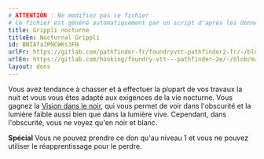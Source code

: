 ```yaml
---
# ATTENTION : Ne modifiez pas ce fichier
# Ce fichier est généré automatiquement par un script d'après les données du module Foundry VTT officiel et de sa traduction
title: Grippli nocturne
titleEn: Nocturnal Grippli
id: BNIAfaJPNCWKs3FN
urlFr: https://gitlab.com/pathfinder-fr/foundryvtt-pathfinder2-fr/-/blob/master/data/feats/BNIAfaJPNCWKs3FN.htm
urlEn: https://gitlab.com/hooking/foundry-vtt---pathfinder-2e/-/blob/master/packs/data/feats.db/nocturnal-grippli.json
layout: dons
---
```

Vous avez tendance à chasser et à effectuer la plupart de vos travaux la nuit et vous vous êtes adapté aux exigences de la vie nocturne. Vous gagnez la [Vision dans le noir](../capacités-ascendances/vision-dans-le-noir.html), qui vous permet de voir dans l'obscurité et la lumière faible aussi bien que dans la lumière vive. Cependant, dans l'obscurité, vous ne voyez qu'en noir et blanc.

**Spécial** Vous ne pouvez prendre ce don qu'au niveau 1 et vous ne pouvez utiliser le réapprentissage pour le perdre.
